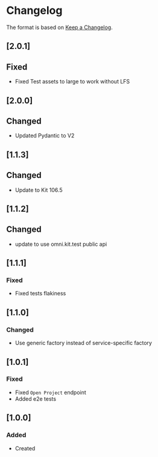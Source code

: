 # Changelog
The format is based on [Keep a Changelog](https://keepachangelog.com/en/1.0.0/).

## [2.0.1]
## Fixed
- Fixed Test assets to large to work without LFS

## [2.0.0]
## Changed
- Updated Pydantic to V2

## [1.1.3]
## Changed
- Update to Kit 106.5

## [1.1.2]
## Changed
- update to use omni.kit.test public api

## [1.1.1]
### Fixed
- Fixed tests flakiness

## [1.1.0]
### Changed
- Use generic factory instead of service-specific factory

## [1.0.1]
### Fixed
- Fixed `Open Project` endpoint
- Added e2e tests

## [1.0.0]
### Added
- Created
